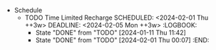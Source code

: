 - Schedule
	- TODO Time Limited Recharge
	  SCHEDULED: <2024-02-01 Thu ++3w>
	  DEADLINE: <2024-02-05 Mon ++3w>
	  :LOGBOOK:
	  * State "DONE" from "TODO" [2024-01-11 Thu 11:42]
	  * State "DONE" from "TODO" [2024-02-01 Thu 00:07]
	  :END: